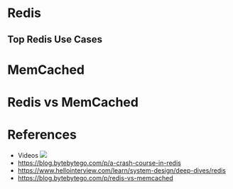 # Redis
## Top Redis Use Cases 
# MemCached

# Redis vs MemCached

# References
* Videos
   [![](https://img.youtube.com/vi/a4yX7RUgTxI/maxresdefault.jpg)](https://www.youtube.com/watch?v=a4yX7RUgTxI)
* https://blog.bytebytego.com/p/a-crash-course-in-redis
* https://www.hellointerview.com/learn/system-design/deep-dives/redis
* https://blog.bytebytego.com/p/redis-vs-memcached
